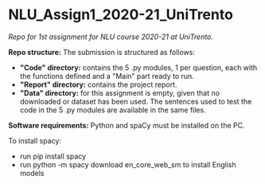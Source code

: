 # NLU_Assign1_2020-21_UniTrento
*Repo for 1st assignment for NLU course 2020-21 at UniTrento.*

**Repo structure:**
The submission is structured as follows:
* **"Code" directory:** contains the 5 .py modules, 1 per question, each with the functions defined and a "Main" part ready to run.
* **"Report" directory:** contains the project report.
* **"Data" directory:** for this assignment is empty, given that no downloaded or dataset has been used. The sentences used to test the code in the 5 .py modules are available in the same files.

**Software requirements:**
Python and spaCy must be installed on the PC.

To install spacy:
* run pip install spacy
* run python -m spacy download en_core_web_sm to install English models
